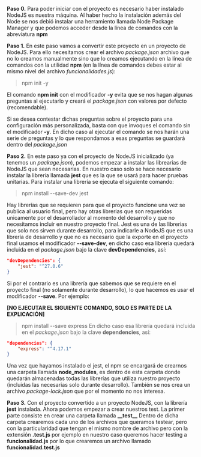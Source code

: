 **Paso 0.**
Para poder iniciar con el proyecto es necesario haber instalado NodeJS es nuestra máquina. Al haber hecho la instalación además del Node se nos debió instalar una herramiento llamada Node Package Manager y que podemos acceder desde la línea de comandos con la abreviatura **npm**

**Paso 1.**
En este paso vamos a convertir este proyecto en un proyecto de NodeJS.
Para ello necesitamos crear el archivo *package.json*  archivo que no lo creamos manualmente sino que lo creamos ejecutando en la línea de comandos con la utilidad **npm** (en la línea de comandos debes estar al mismo nivel del archivo *funcionalidades.js*):
>npm init -y

El comando **npm init** con el modificador **-y**  evita que se nos hagan algunas preguntas al ejecutarlo y creará el *package.json* con valores por defecto (recomendable).

Si se desea contestar dichas preguntas sobre el proyecto para una configuración más personalizada, basta con que invoques el comando sin el modificador **-y**. En dicho caso al ejecutar el comando se nos harán una serie de preguntas y lo que respondamos a esas preguntas se guardará dentro del *package.json*

**Paso 2.**
En este paso ya con el proyecto de NodeJS inicializado (ya tenemos un *package.json*), podemos empezar a instalar las librearias de NodeJS que sean necesarias. En nuestro caso solo se hace necesario instalar la librería llamada **jest** que es la que se usará para hacer pruebas unitarias.
Para instalar una librería se ejecuta el siguiente comando:
>npm install --save-dev jest

Hay librerías que se requieren para que el proyecto funcione una vez se publica al usuario final, pero hay otras librerias que son requeridas unicamente por el desarrollador al momento del desarrollo y que no necesitamos incluir en nuestro proyecto final. Jest es una de las librerias que solo nos sirven durante desarrollo, para indicarle a NodeJS que es una librería de desarrollo y que no es necesario que la exporte en el proyecto final usamos el modificador **--save-dev**, en dicho caso esa librería quedará incluida en el *package.json*  bajo la clave **devDependencies**, así:
```json
"devDependencies": {
    "jest": "^27.0.6"
}
```
Si por el contrario es una librería que sabemos que se requiere en el proyecto final (no solamente durante desarrollo), lo que hacemos es usar el modificador **--save**. Por ejemplo:

**[NO EJECUTAR EL SIGUIENTE COMANDO, SOLO ES PARTE DE LA EXPLICACIÓN]**
>npm install --save express
En dicho caso esa librería quedará incluida en el *package.json*  bajo la clave **dependencies**, así:
```json
"dependencies": {
    "express": "^4.17.1"
}
```

Una vez que hayamos instalado el jest, el npm se encargará de crearnos una carpeta llamada **node_modules**, es dentro de esta carpeta donde quedarán almacenadas todas las librerías que utiliza nuestro proyecto (incluidas las necesarias solo durante desarrollo). También se nos crea un archivo *package-lock.json* que por el momento no nos interesa.

**Paso 3.**
Con el proyecto convertido a un proyecto NodeJS, con la librería **jest** instalada. Ahora podemos empezar a crear nuestros test.
La primer parte consiste en crear una carpeta llamada **\_\_test\_\_**
Dentro de dicha carpeta crearemos cada uno de los archivos que queramos testear, pero con la particularidad que tengan el mismo nombre de archivo pero con la extensión **.test.js**  por ejemplo en nuestro caso queremos hacer testing a **funcionalidad.js** por lo que crearemos un archivo llamado **funcionalidad.test.js**
